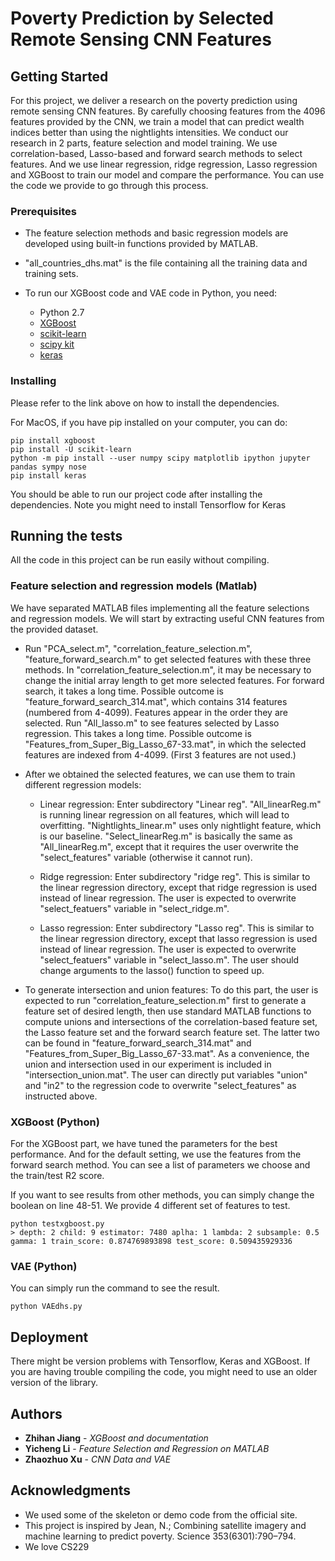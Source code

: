 # Poverty Prediction by Selected Remote Sensing CNN Features

## Getting Started

For this project, we deliver a research on the poverty prediction using remote sensing CNN features. By carefully choosing features from the 4096 features provided by the CNN, we train a model that can predict wealth indices better than using the nightlights intensities. We conduct our research in 2 parts, feature selection and model training. We use correlation-based, Lasso-based and forward search methods to select features. And we use linear regression, ridge regression, Lasso regression and XGBoost to train our model and compare the performance. You can use the code we provide to go through this process.

### Prerequisites

* The feature selection methods and basic regression models are developed using built-in functions provided by MATLAB. 

* "all_countries_dhs.mat" is the file containing all the training data and training sets.

* To run our XGBoost code and VAE code in Python, you need:
  - Python 2.7
  - [XGBoost](http://xgboost.readthedocs.io/en/latest/build.html)
  - [scikit-learn](http://scikit-learn.org/stable/install.html)
  - [scipy kit](https://www.scipy.org/install.html)
  - [keras](https://keras.io/#installation)

### Installing

Please refer to the link above on how to install the dependencies.

For MacOS, if you have pip installed on your computer, you can do:

```
pip install xgboost
pip install -U scikit-learn
python -m pip install --user numpy scipy matplotlib ipython jupyter pandas sympy nose
pip install keras
```

You should be able to run our project code after installing the dependencies. Note you might need to install Tensorflow for Keras

## Running the tests

All the code in this project can be run easily without compiling.

### Feature selection and regression models (Matlab)

We have separated MATLAB files implementing all the feature selections and regression models. We will start by extracting useful CNN features from the provided dataset.

* Run "PCA_select.m", "correlation_feature_selection.m", "feature_forward_search.m" to get selected features with these three methods. In "correlation_feature_selection.m", it may be necessary to change the initial array length to get more selected features. For forward search, it takes a long time. Possible outcome is "feature_forward_search_314.mat", which contains 314 features (numbered from 4-4099). Features appear in the order they are selected. Run "All_lasso.m" to see features selected by Lasso regression. This takes a long time. Possible outcome is "Features_from_Super_Big_Lasso_67-33.mat", in which the selected features are indexed from 4-4099. (First 3 features are not used.) 

* After we obtained the selected features, we can use them to train different regression models:

  - Linear regression:
  Enter subdirectory "Linear reg". "All_linearReg.m" is running linear regression on all features, which will lead to overfitting. "Nightlights_linear.m" uses only nightlight feature, which is our baseline. "Select_linearReg.m" is basically the same as "All_linearReg.m", except that it requires the user overwrite the "select_features" variable (otherwise it cannot run).

  - Ridge regression:
  Enter subdirectory "ridge reg". This is similar to the linear regression directory, except that ridge regression is used instead of linear regression. The user is expected to overwrite "select_featuers" variable in "select_ridge.m".

  - Lasso regression:
  Enter subdirectory "Lasso reg". This is similar to the linear regression directory, except that lasso regression is used instead of linear regression. The user is expected to overwrite "select_featuers" variable in "select_lasso.m". The user should change arguments to the lasso() function to speed up.

* To generate intersection and union features:
  To do this part, the user is expected to run "correlation_feature_selection.m" first to generate a feature set of desired length, then use standard MATLAB functions to compute unions and intersections of the correlation-based feature set, the Lasso feature set and the forward search feature set. The latter two can be found in "feature_forward_search_314.mat" and "Features_from_Super_Big_Lasso_67-33.mat". As a convenience, the union and intersection used in our experiment is included in "intersection_union.mat". The user can directly put variables "union" and "in2" to the regression code to overwrite "select_features" as instructed above.

### XGBoost (Python)

For the XGBoost part, we have tuned the parameters for the best performance. And for the default setting, we use the features from the forward search method. You can see a list of parameters we choose and the train/test R2 score.

If you want to see results from other methods, you can simply change the boolean on line 48-51. We provide 4 different set of features to test.

```
python testxgboost.py
> depth: 2 child: 9 estimator: 7480 aplha: 1 lambda: 2 subsample: 0.5 gamma: 1 train_score: 0.874769893898 test_score: 0.509435929336
```

### VAE (Python)

You can simply run the command to see the result.

```
python VAEdhs.py
``` 

## Deployment

There might be version problems with Tensorflow, Keras and XGBoost. If you are having trouble compiling the code, you might need to use an older version of the library.

## Authors

* **Zhihan Jiang** - *XGBoost and documentation*
* **Yicheng Li** - *Feature Selection and Regression on MATLAB*
* **Zhaozhuo Xu** - *CNN Data and VAE*

## Acknowledgments

* We used some of the skeleton or demo code from the official site.
* This project is inspired by Jean, N.; Combining satellite imagery and machine learning to predict poverty. Science 353(6301):790–794.
* We love CS229

